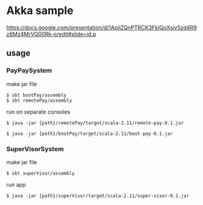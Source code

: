 # Akka sample

https://docs.google.com/presentation/d/1ApilZQnPTRCK3FkIQoXsjy5zd4R9z8Mz4MrVQ00Rk-o/edit#slide=id.p

## usage

### PayPaySystem

make jar file
```
$ sbt bootPay/assembly
$ sbt remotePay/assembly
```

run on separate consoles
```
$ java -jar {path}/remotePay/target/scala-2.11/remote-pay-0.1.jar
```
```
$ java -jar {path}/bootPay/target/scala-2.11/boot-pay-0.1.jar
```


### SuperVisorSystem

make jar file
```
$ sbt superVisor/assembly
```

run app
```
$ java -jar {path}/superVisor/target/scala-2.11/super-visor-0.1.jar
```

